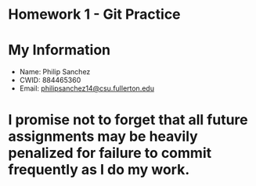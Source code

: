 # Homework 1 - Git Practice 

# My Information

* Name: Philip Sanchez
* CWID: 884465360
* Email: philipsanchez14@csu.fullerton.edu 

# I promise not to forget that all future assignments may be heavily penalized for failure to commit frequently as I do my work.   

